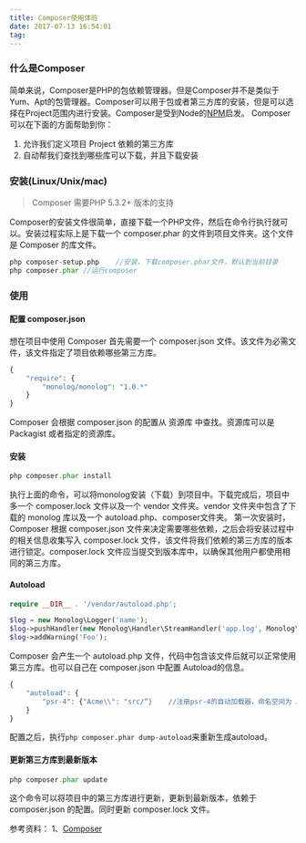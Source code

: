 ```yaml
---
title: Composer使用体验
date: 2017-07-13 16:54:01
tag: 
---
```



### 什么是Composer
简单来说，Composer是PHP的包依赖管理器。但是Composer并不是类似于Yum、Apt的包管理器。Composer可以用于包或者第三方库的安装，但是可以选择在Project范围内进行安装。Composer是受到Node的[NPM](https://npmjs.org/)启发。
Composer可以在下面的方面帮助到你：

1. 允许我们定义项目 Project 依赖的第三方库
2. 自动帮我们查找到哪些库可以下载，并且下载安装

### 安装(Linux/Unix/mac)
> Composer 需要PHP 5.3.2+ 版本的支持

Composer的安装文件很简单，直接下载一个PHP文件，然后在命令行执行就可以。安装过程实际上是下载一个 composer.phar 的文件到项目文件夹。这个文件是 Composer 的库文件。
```php
php composer-setup.php    //安装，下载composer.phar文件，默认到当前目录
php composer.phar //运行composer
```

### 使用

#### 配置 composer.json
想在项目中使用 Composer 首先需要一个 composer.json 文件。该文件为必需文件，该文件指定了项目依赖哪些第三方库。
```php
{
    "require": {
        "monolog/monolog": "1.0.*"
    }
}
```
Composer 会根据 composer.json 的配置从 资源库 中查找。资源库可以是 Packagist 或者指定的资源库。

#### 安装
```php
php composer.phar install
```
执行上面的命令，可以将monolog安装（下载）到项目中。下载完成后，项目中多一个 composer.lock 文件以及一个 vendor 文件夹。vendor 文件夹中包含了下载的 monolog 库以及一个 autoload.php、composer文件夹。
第一次安装时，Composer 根据 composer.json 文件来决定需要哪些依赖，之后会将安装过程中的相关信息收集写入 composer.lock 文件，该文件将我们依赖的第三方库的版本进行锁定。composer.lock 文件应当提交到版本库中，以确保其他用户都使用相同的第三方库。

#### Autoload
```php
require __DIR__ . '/vendor/autoload.php';

$log = new Monolog\Logger('name');
$log->pushHandler(new Monolog\Handler\StreamHandler('app.log', Monolog\Logger::WARNING));
$log->addWarning('Foo');
```
Composer 会产生一个 autoload.php 文件，代码中包含该文件后就可以正常使用第三方库。也可以自己在 composer.json 中配置 Autoload的信息。
```javascript
{
    "autoload": {
        "psr-4": {"Acme\\": "src/“}    //注册psr-4的自动加载器，命名空间为 Acme
    }
}
```
配置之后，执行```php composer.phar dump-autoload```来重新生成autoload。

#### 更新第三方库到最新版本
```php
php composer.phar update
```
这个命令可以将项目中的第三方库进行更新，更新到最新版本，依赖于 composer.json 的配置。同时更新 composer.lock 文件。

参考资料：
1、[Composer](https://getcomposer.org)












